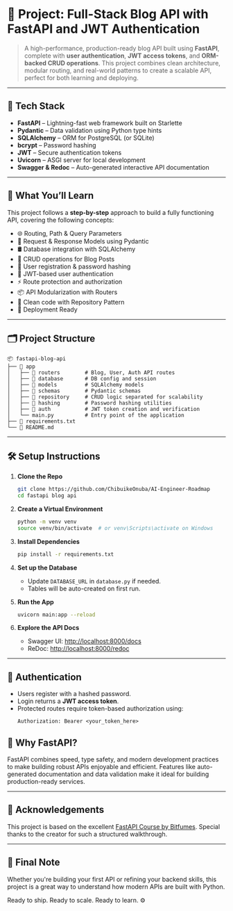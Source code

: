 # 📘 Project: Full-Stack Blog API with FastAPI and JWT Authentication

> A high-performance, production-ready blog API built using **FastAPI**, complete with **user authentication**, **JWT access tokens**, and **ORM-backed CRUD operations**. This project combines clean architecture, modular routing, and real-world patterns to create a scalable API, perfect for both learning and deploying.

---

## 🚀 Tech Stack

- **FastAPI** – Lightning-fast web framework built on Starlette
- **Pydantic** – Data validation using Python type hints
- **SQLAlchemy** – ORM for PostgreSQL (or SQLite)
- **bcrypt** – Password hashing
- **JWT** – Secure authentication tokens
- **Uvicorn** – ASGI server for local development
- **Swagger & Redoc** – Auto-generated interactive API documentation

---

## 🧠 What You’ll Learn

This project follows a **step-by-step** approach to build a fully functioning API, covering the following concepts:

- 🌐 Routing, Path & Query Parameters
- 🧾 Request & Response Models using Pydantic
- 🛢️ Database integration with SQLAlchemy
- 📝 CRUD operations for Blog Posts
- 👤 User registration & password hashing
- 🔐 JWT-based user authentication
- ⚡ Route protection and authorization
- 📦 API Modularization with Routers
- 📁 Clean code with Repository Pattern
- 🚀 Deployment Ready

---

## 🗂️ Project Structure

```
📦 fastapi-blog-api
├── 📁 app
│   ├── 📁 routers        # Blog, User, Auth API routes
│   ├── 📁 database       # DB config and session
│   ├── 📁 models         # SQLAlchemy models
│   ├── 📁 schemas        # Pydantic schemas
│   ├── 📁 repository     # CRUD logic separated for scalability
│   ├── 📁 hashing        # Password hashing utilities
│   ├── 📁 auth           # JWT token creation and verification
│   └── main.py          # Entry point of the application
├── 📄 requirements.txt
└── 📄 README.md
```

---

## 🛠️ Setup Instructions

1. **Clone the Repo**
   ```bash
   git clone https://github.com/ChibuikeOnuba/AI-Engineer-Roadmap
   cd fastapi blog api
   ```

2. **Create a Virtual Environment**
   ```bash
   python -m venv venv
   source venv/bin/activate  # or venv\Scripts\activate on Windows
   ```

3. **Install Dependencies**
   ```bash
   pip install -r requirements.txt
   ```

4. **Set up the Database**
   - Update `DATABASE_URL` in `database.py` if needed.
   - Tables will be auto-created on first run.

5. **Run the App**
   ```bash
   uvicorn main:app --reload
   ```

6. **Explore the API Docs**
   - Swagger UI: [http://localhost:8000/docs](http://localhost:8000/docs)
   - ReDoc: [http://localhost:8000/redoc](http://localhost:8000/redoc)

---

## 🔐 Authentication

- Users register with a hashed password.
- Login returns a **JWT access token**.
- Protected routes require token-based authorization using:
  ```http
  Authorization: Bearer <your_token_here>
  ```

## 🌟 Why FastAPI?

FastAPI combines speed, type safety, and modern development practices to make building robust APIs enjoyable and efficient. Features like auto-generated documentation and data validation make it ideal for building production-ready services.

---

## 🤝 Acknowledgements

This project is based on the excellent [FastAPI Course by Bitfumes](https://www.youtube.com/watch?v=0sOvCWFmrtA). Special thanks to the creator for such a structured walkthrough.

---

## 📌 Final Note

Whether you're building your first API or refining your backend skills, this project is a great way to understand how modern APIs are built with Python.

Ready to ship. Ready to scale. Ready to learn. ⚙️
